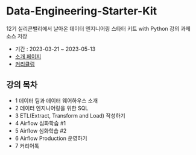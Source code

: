 # Data-Engineering-Starter-Kit
12기 실리콘밸리에서 날아온 데이터 엔지니어링 스타터 키트 with Python 강의 과제 소스 저장

- 기간 : 2023-03-21 ~ 2023-05-13
- [소개 페이지](https://school.programmers.co.kr/learn/courses/16448/16448-%EB%9D%BC%EC%9D%B4%EB%B8%8C12%EA%B8%B0-%EC%8B%A4%EB%A6%AC%EC%BD%98%EB%B0%B8%EB%A6%AC%EC%97%90%EC%84%9C-%EB%82%A0%EC%95%84%EC%98%A8-%EB%8D%B0%EC%9D%B4%ED%84%B0-%EC%97%94%EC%A7%80%EB%8B%88%EC%96%B4%EB%A7%81-%EC%8A%A4%ED%83%80%ED%84%B0-%ED%82%A4%ED%8A%B8-with-python)
- [커리큘럼](https://drive.google.com/file/d/1rusDsi3KZsZyhPr7KXjlES3As21ub8kJ/view)

## 강의 목차
- 1 데이터 팀과 데이터 웨어하우스 소개
- 2 데이터 엔지니어링을 위한 SQL
- 3 ETL(Extract, Transform and Load) 작성하기
- 4 Airflow 심화학습 #1
- 5 Airflow 심화학습 #2
- 6 Airflow Production 운영하기
- 7 커리어톡
